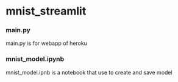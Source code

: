 # mnist_streamlit
### main.py 
main.py is for webapp of heroku


### mnist_model.ipynb
mnist_model.ipnb is a notebook that use to create and save model

